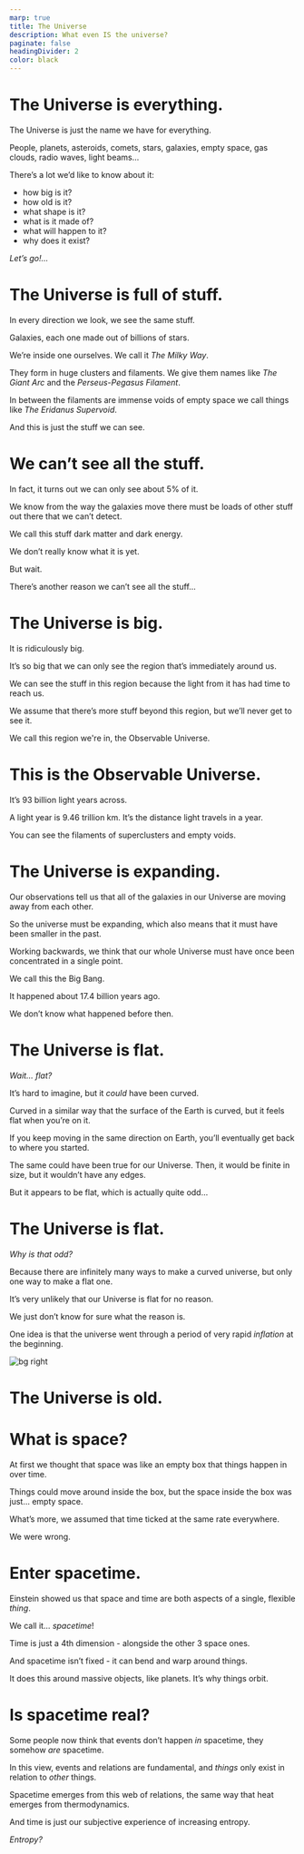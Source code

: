 ```yaml
---
marp: true
title: The Universe
description: What even IS the universe?
paginate: false
headingDivider: 2
color: black
---
```


# The Universe is everything.

The Universe is just the name we have for everything.

People, planets, asteroids, comets, stars, galaxies, empty space, gas clouds, radio waves, light beams…

There’s a lot we’d like to know about it:

- how big is it?
- how old is it?
- what shape is it?
- what is it made of?
- what will happen to it?
- why does it exist?

_Let’s go!…_

# The Universe is full of stuff.

In every direction we look, we see the same stuff.

Galaxies, each one made out of billions of stars.

We’re inside one ourselves. We call it _The Milky Way_.

They form in huge clusters and filaments. We give them names like _The Giant Arc_ and the _Perseus-Pegasus Filament_.

In between the filaments are immense voids of empty space we call things like _The Eridanus Supervoid_.

And this is just the stuff we can see.

# We can’t see all the stuff.

In fact, it turns out we can only see about 5% of it.

We know from the way the galaxies move there must be loads of other stuff out there that we can’t detect.

We call this stuff dark matter and dark energy.

We don’t really know what it is yet.

But wait.

There’s another reason we can’t see all the stuff…

# The Universe is big.

It is ridiculously big.

It’s so big that we can only see the region that’s immediately around us.

We can see the stuff in this region because the light from it has had time to reach us.

We assume that there’s more stuff beyond this region, but we’ll never get to see it.

We call this region we're in, the Observable Universe.

# This is the Observable Universe.

It’s 93 billion light years across.

A light year is 9.46 trillion km. It’s the distance light travels in a year.

You can see the filaments of superclusters and empty voids.

# The Universe is expanding.

Our observations tell us that all of the galaxies in our Universe are moving away from each other.

So the universe must be expanding, which also means that it must have been smaller in the past.

Working backwards, we think that our whole Universe must have once been concentrated in a single point.

We call this the Big Bang.

It happened about 17.4 billion years ago.

We don’t know what happened before then.

# The Universe is flat.

_Wait… flat?_

It’s hard to imagine, but it _could_ have been curved.

Curved in a similar way that the surface of the Earth is curved, but it feels flat when you’re on it.

If you keep moving in the same direction on Earth, you’ll eventually get back to where you started.

The same could have been true for our Universe. Then, it would be finite in size, but it wouldn’t have any edges.

But it appears to be flat, which is actually quite odd…

# The Universe is flat.

_Why is that odd?_

Because there are infinitely many ways to make a curved universe, but only one way to make a flat one.

It’s very unlikely that our Universe is flat for no reason.

We just don’t know for sure what the reason is.

One idea is that the universe went through a period of very rapid _inflation_ at the beginning.

![bg right](https://www.timpaul.co.uk/img/open-flat-closed.svg)

<!-- This is presenter note. You can write down notes through HTML comment. -->

# The Universe is old.

# What is space?

At first we thought that space was like an empty box that things happen in over time.

Things could move around inside the box, but the space inside the box was just… empty space.

What’s more, we assumed that time ticked at the same rate everywhere.

We were wrong.

# Enter spacetime.

Einstein showed us that space and time are both aspects of a single, flexible _thing_.

We call it… _spacetime_!

Time is just a 4th dimension - alongside the other 3 space ones.

And spacetime isn’t fixed - it can bend and warp around things.

It does this around massive objects, like planets. It’s why things orbit.

# Is spacetime real?

Some people now think that events don’t happen _in_ spacetime, they somehow _are_ spacetime.

In this view, events and relations are fundamental, and _things_ only exist in relation to _other_ things.

Spacetime emerges from this web of relations, the same way that heat emerges from thermodynamics.

And time is just our subjective experience of increasing entropy.

_Entropy?_
